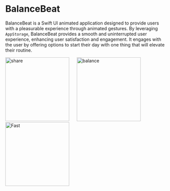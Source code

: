 # BalanceBeat

BalanceBeat is a Swift UI animated application designed to provide users with a pleasurable experience through animated gestures. By leveraging `AppStorage`, BalanceBeat provides a smooth and uninterrupted user experience, enhancing user satisfaction and engagement. It engages with the user by offering options to start their day with one thing that will elevate their routine.

<img src="https://github.com/Magdalenaspace/SwiftUI-Apps/assets/96504344/46725e63-0af0-4a67-9ee1-ae3ae9f00d3b" alt="share" width="200" style="margin-right: 20px;">
<img src="https://github.com/Magdalenaspace/SwiftUI-Apps/assets/96504344/4c626919-7318-4add-b31f-cb6e1a4ed817" alt="balance" width="200" style="margin-right: 20px;">
<img src="https://github.com/Magdalenaspace/SwiftUI-Apps/assets/96504344/9fe9f04a-fd3c-47d1-987e-88ec981a5f6e" alt="Fast" width="200">


